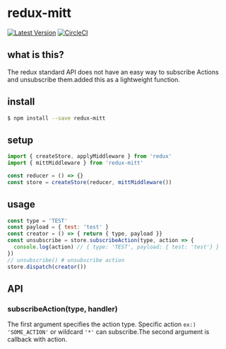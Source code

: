 # redux-mitt

[![Latest Version](https://img.shields.io/badge/npm-v1.1.0-red.svg)](https://www.npmjs.com/package/redux-mitt)
[![CircleCI](https://circleci.com/gh/takefumi-yoshii/redux-mitt/tree/master.svg?style=svg)](https://circleci.com/gh/takefumi-yoshii/redux-mitt/tree/master)

## what is this?

The redux standard API does not have an easy way to subscribe Actions and unsubscribe them.added this as a lightweight function.

## install

```sh
$ npm install --save redux-mitt
```

## setup

```javascript
import { createStore, applyMiddleware } from 'redux'
import { mittMiddleware } from 'redux-mitt'

const reducer = () => {}
const store = createStore(reducer, mittMiddleware())
```
## usage

```javascript
const type = 'TEST'
const payload = { test: 'test' }
const creator = () => { return { type, payload }}
const unsubscribe = store.subscribeAction(type, action => {
  console.log(action) // { type: 'TEST', payload: { test: 'test'} }
})
// unsubscribe() # unsubscribe action
store.dispatch(creator())
```

## API

### subscribeAction(type, handler)

The first argument specifies the action type. Specific action `ex:) 'SOME_ACTION'` or wildcard `'*'` can subscribe.The second argument is callback with action.
